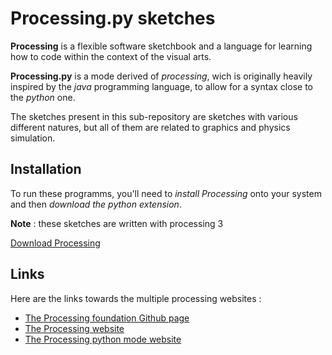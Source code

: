 
# Processing.py sketches

**Processing** is a flexible software sketchbook and a language for learning how to code within the context of the visual arts.

**Processing.py** is a mode derived of *processing*, wich is originally heavily inspired by the *java* programming language, to allow for a syntax close to the *python* one.

The sketches present in this sub-repository are sketches with various different natures, but all of them are related to graphics and physics simulation.

## Installation

To run these programms, you'll need to *install Processing* onto your system and then *download the python extension*.

**Note** : these sketches are written with processing 3

[Download Processing](https://processing.org/download)
## Links

Here are the links towards the multiple processing websites :

- [The Processing foundation Github page](https://github.com/processing)
- [The Processing website](https://processing.org/)
- [The Processing python mode website](https://py.processing.org/)
